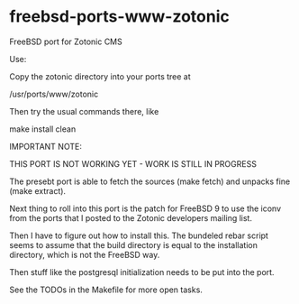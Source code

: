 freebsd-ports-www-zotonic
=========================

FreeBSD port for Zotonic CMS


Use:

Copy the zotonic directory into your ports tree at

  /usr/ports/www/zotonic
  
Then try the usual commands there, like

  make install clean


IMPORTANT NOTE: 

THIS PORT IS NOT WORKING YET - WORK IS STILL IN PROGRESS

The presebt port is able to fetch the sources (make fetch) and
unpacks fine (make extract). 

Next thing to roll into this port is the patch for FreeBSD 9
to use the iconv from the ports that I posted to the Zotonic
developers mailing list.

Then I have to figure out how to install this.
The bundeled rebar script seems to assume that the build
directory is equal to the installation directory, which is
not the FreeBSD way.

Then stuff like the postgresql initialization needs
to be put into the port.

See the TODOs in the Makefile for more open tasks.
